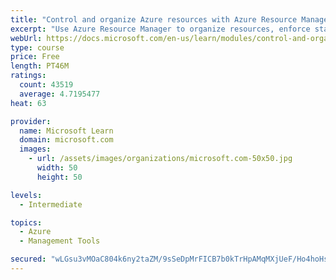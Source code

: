```yaml
---
title: "Control and organize Azure resources with Azure Resource Manager"
excerpt: "Use Azure Resource Manager to organize resources, enforce standards, and protect critical assets from deletion."
webUrl: https://docs.microsoft.com/en-us/learn/modules/control-and-organize-with-azure-resource-manager/
type: course
price: Free
length: PT46M
ratings:
  count: 43519
  average: 4.7195477
heat: 63

provider:
  name: Microsoft Learn
  domain: microsoft.com
  images:
    - url: /assets/images/organizations/microsoft.com-50x50.jpg
      width: 50
      height: 50

levels:
  - Intermediate

topics:
  - Azure
  - Management Tools

secured: "wLGsu3vMOaC804k6ny2taZM/9sSeDpMrFICB7b0kTrHpAMqMXjUeF/Ho4hoHsfDVQ+XYnRxbFDXQjbDz4iR2QcAyxhBTauzmu3dnX3GM/7EQu7vexlNCCYa1GO9zDEQPkO3Zb9nxMdS4L2GgiD7zsrDEhp+KCgXdLHXk55/dFexoKVi0y5Xgqrc/jKJ/pnRU75efeeuprHyv0XIskTX8BRLbgjFeJMa7Np6OkMyz1BqhsJL4qovNo5WzgXS+04bQIwHEd4qv3xcqIXfYRGRSlD4z66ipqZUn+GL4ZLhFtfDlPzQV0Pb6j69N2vrQ7bXvKYXvqhQ6H7N0oAtduiBsACOBSDSPyMQY3tOFjTBU4HdVjFcBOl/12LpcCRH3uU/cE6WDv668osLjh7Rl+nprKMOeEJUvWbgLWSYU2To2PAs/YszSCkKHyr3U91/aamtV;5UyWEaWbnkgepSFW3PBaqg=="
---
```


